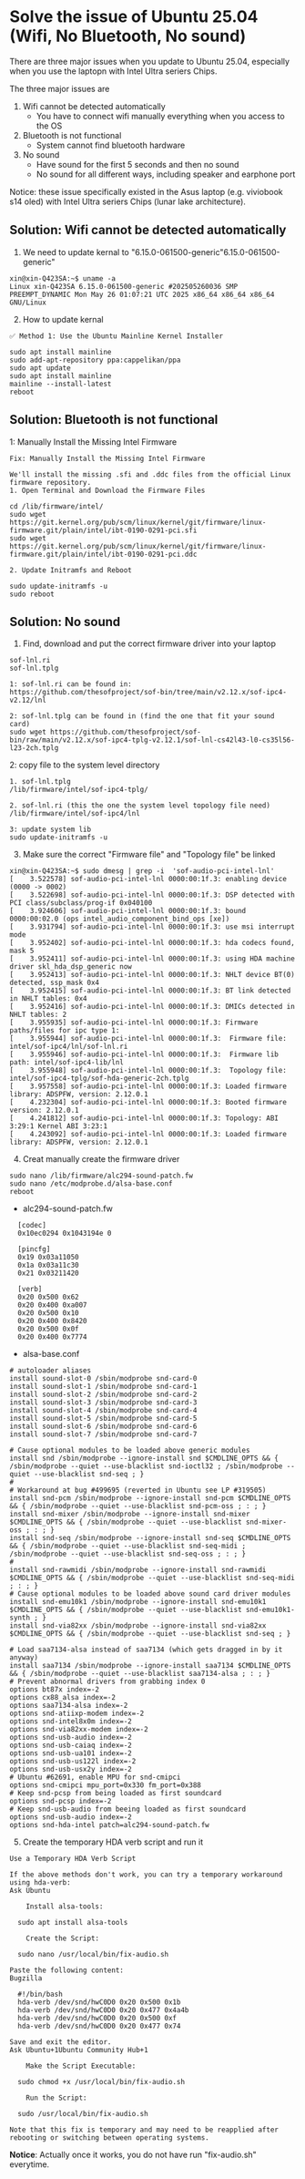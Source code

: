 # Solve the issue of Ubuntu 25.04 (Wifi, No Bluetooth, No sound)
There are three major issues when you update to Ubuntu 25.04, especially when you use the laptopn with Intel Ultra seriers Chips.

The three major issues are
1. Wifi cannot be detected automatically
   * You have to connect wifi manually everything when you access to the OS
2. Bluetooth is not functional
   * System cannot find bluetooth hardware
3. No sound
   * Have sound for the first 5 seconds and then no sound
   * No sound for all different ways, including speaker and earphone port
  
Notice: these issue specifically existed in the Asus laptop (e.g. viviobook s14 oled) with Intel Ultra seriers Chips (lunar lake architecture).

## Solution: Wifi cannot be detected automatically
1. We need to update kernal to "6.15.0-061500-generic"6.15.0-061500-generic"
```
xin@xin-Q423SA:~$ uname -a
Linux xin-Q423SA 6.15.0-061500-generic #202505260036 SMP PREEMPT_DYNAMIC Mon May 26 01:07:21 UTC 2025 x86_64 x86_64 x86_64 GNU/Linux
```

2. How to update kernal
```
✅ Method 1: Use the Ubuntu Mainline Kernel Installer

sudo apt install mainline
sudo add-apt-repository ppa:cappelikan/ppa
sudo apt update
sudo apt install mainline
mainline --install-latest
reboot
```
## Solution: Bluetooth is not functional
1: Manually Install the Missing Intel Firmware
```
Fix: Manually Install the Missing Intel Firmware

We'll install the missing .sfi and .ddc files from the official Linux firmware repository.
1. Open Terminal and Download the Firmware Files

cd /lib/firmware/intel/
sudo wget https://git.kernel.org/pub/scm/linux/kernel/git/firmware/linux-firmware.git/plain/intel/ibt-0190-0291-pci.sfi
sudo wget https://git.kernel.org/pub/scm/linux/kernel/git/firmware/linux-firmware.git/plain/intel/ibt-0190-0291-pci.ddc

2. Update Initramfs and Reboot

sudo update-initramfs -u
sudo reboot
```

## Solution: No sound
1. Find, download and put the correct firmware driver into your laptop
```
sof-lnl.ri
sof-lnl.tplg

1: sof-lnl.ri can be found in:
https://github.com/thesofproject/sof-bin/tree/main/v2.12.x/sof-ipc4-v2.12/lnl

2: sof-lnl.tplg can be found in (find the one that fit your sound card)
sudo wget https://github.com/thesofproject/sof-bin/raw/main/v2.12.x/sof-ipc4-tplg-v2.12.1/sof-lnl-cs42l43-l0-cs35l56-l23-2ch.tplg
```

2: copy file to the system level directory
```
1. sof-lnl.tplg
/lib/firmware/intel/sof-ipc4-tplg/

2. sof-lnl.ri (this the one the system level topology file need)
/lib/firmware/intel/sof-ipc4/lnl

3: update system lib
sudo update-initramfs -u
```

3. Make sure the correct "Firmware file" and "Topology file" be linked
```
xin@xin-Q423SA:~$ sudo dmesg | grep -i  'sof-audio-pci-intel-lnl'
[    3.522578] sof-audio-pci-intel-lnl 0000:00:1f.3: enabling device (0000 -> 0002)
[    3.522698] sof-audio-pci-intel-lnl 0000:00:1f.3: DSP detected with PCI class/subclass/prog-if 0x040100
[    3.924606] sof-audio-pci-intel-lnl 0000:00:1f.3: bound 0000:00:02.0 (ops intel_audio_component_bind_ops [xe])
[    3.931794] sof-audio-pci-intel-lnl 0000:00:1f.3: use msi interrupt mode
[    3.952402] sof-audio-pci-intel-lnl 0000:00:1f.3: hda codecs found, mask 5
[    3.952411] sof-audio-pci-intel-lnl 0000:00:1f.3: using HDA machine driver skl_hda_dsp_generic now
[    3.952413] sof-audio-pci-intel-lnl 0000:00:1f.3: NHLT device BT(0) detected, ssp_mask 0x4
[    3.952415] sof-audio-pci-intel-lnl 0000:00:1f.3: BT link detected in NHLT tables: 0x4
[    3.952416] sof-audio-pci-intel-lnl 0000:00:1f.3: DMICs detected in NHLT tables: 2
[    3.955935] sof-audio-pci-intel-lnl 0000:00:1f.3: Firmware paths/files for ipc type 1:
[    3.955944] sof-audio-pci-intel-lnl 0000:00:1f.3:  Firmware file:     intel/sof-ipc4/lnl/sof-lnl.ri
[    3.955946] sof-audio-pci-intel-lnl 0000:00:1f.3:  Firmware lib path: intel/sof-ipc4-lib/lnl
[    3.955948] sof-audio-pci-intel-lnl 0000:00:1f.3:  Topology file:     intel/sof-ipc4-tplg/sof-hda-generic-2ch.tplg
[    3.957558] sof-audio-pci-intel-lnl 0000:00:1f.3: Loaded firmware library: ADSPFW, version: 2.12.0.1
[    4.232304] sof-audio-pci-intel-lnl 0000:00:1f.3: Booted firmware version: 2.12.0.1
[    4.241812] sof-audio-pci-intel-lnl 0000:00:1f.3: Topology: ABI 3:29:1 Kernel ABI 3:23:1
[    4.243092] sof-audio-pci-intel-lnl 0000:00:1f.3: Loaded firmware library: ADSPFW, version: 2.12.0.1
```

4. Creat manually create the firmware driver
```
sudo nano /lib/firmware/alc294-sound-patch.fw
sudo nano /etc/modprobe.d/alsa-base.conf
reboot
```
  * alc294-sound-patch.fw
```
  [codec]
  0x10ec0294 0x1043194e 0

  [pincfg]
  0x19 0x03a11050
  0x1a 0x03a11c30
  0x21 0x03211420

  [verb]
  0x20 0x500 0x62
  0x20 0x400 0xa007
  0x20 0x500 0x10
  0x20 0x400 0x8420
  0x20 0x500 0x0f
  0x20 0x400 0x7774
```
  * alsa-base.conf
```
# autoloader aliases
install sound-slot-0 /sbin/modprobe snd-card-0
install sound-slot-1 /sbin/modprobe snd-card-1
install sound-slot-2 /sbin/modprobe snd-card-2
install sound-slot-3 /sbin/modprobe snd-card-3
install sound-slot-4 /sbin/modprobe snd-card-4
install sound-slot-5 /sbin/modprobe snd-card-5
install sound-slot-6 /sbin/modprobe snd-card-6
install sound-slot-7 /sbin/modprobe snd-card-7

# Cause optional modules to be loaded above generic modules
install snd /sbin/modprobe --ignore-install snd $CMDLINE_OPTS && { /sbin/modprobe --quiet --use-blacklist snd-ioctl32 ; /sbin/modprobe --quiet --use-blacklist snd-seq ; }
#
# Workaround at bug #499695 (reverted in Ubuntu see LP #319505)
install snd-pcm /sbin/modprobe --ignore-install snd-pcm $CMDLINE_OPTS && { /sbin/modprobe --quiet --use-blacklist snd-pcm-oss ; : ; }
install snd-mixer /sbin/modprobe --ignore-install snd-mixer $CMDLINE_OPTS && { /sbin/modprobe --quiet --use-blacklist snd-mixer-oss ; : ; }
install snd-seq /sbin/modprobe --ignore-install snd-seq $CMDLINE_OPTS && { /sbin/modprobe --quiet --use-blacklist snd-seq-midi ; /sbin/modprobe --quiet --use-blacklist snd-seq-oss ; : ; }
#
install snd-rawmidi /sbin/modprobe --ignore-install snd-rawmidi $CMDLINE_OPTS && { /sbin/modprobe --quiet --use-blacklist snd-seq-midi ; : ; }
# Cause optional modules to be loaded above sound card driver modules
install snd-emu10k1 /sbin/modprobe --ignore-install snd-emu10k1 $CMDLINE_OPTS && { /sbin/modprobe --quiet --use-blacklist snd-emu10k1-synth ; }
install snd-via82xx /sbin/modprobe --ignore-install snd-via82xx $CMDLINE_OPTS && { /sbin/modprobe --quiet --use-blacklist snd-seq ; }

# Load saa7134-alsa instead of saa7134 (which gets dragged in by it anyway)
install saa7134 /sbin/modprobe --ignore-install saa7134 $CMDLINE_OPTS && { /sbin/modprobe --quiet --use-blacklist saa7134-alsa ; : ; }
# Prevent abnormal drivers from grabbing index 0
options bt87x index=-2
options cx88_alsa index=-2
options saa7134-alsa index=-2
options snd-atiixp-modem index=-2
options snd-intel8x0m index=-2
options snd-via82xx-modem index=-2
options snd-usb-audio index=-2
options snd-usb-caiaq index=-2
options snd-usb-ua101 index=-2
options snd-usb-us122l index=-2
options snd-usb-usx2y index=-2
# Ubuntu #62691, enable MPU for snd-cmipci
options snd-cmipci mpu_port=0x330 fm_port=0x388
# Keep snd-pcsp from being loaded as first soundcard
options snd-pcsp index=-2
# Keep snd-usb-audio from beeing loaded as first soundcard
options snd-usb-audio index=-2
options snd-hda-intel patch=alc294-sound-patch.fw
```
 
5. Create the temporary HDA verb script and run it 
```
Use a Temporary HDA Verb Script

If the above methods don't work, you can try a temporary workaround using hda-verb:
Ask Ubuntu

    Install alsa-tools:

  sudo apt install alsa-tools

    Create the Script:

  sudo nano /usr/local/bin/fix-audio.sh

Paste the following content:
Bugzilla

  #!/bin/bash
  hda-verb /dev/snd/hwC0D0 0x20 0x500 0x1b
  hda-verb /dev/snd/hwC0D0 0x20 0x477 0x4a4b
  hda-verb /dev/snd/hwC0D0 0x20 0x500 0xf
  hda-verb /dev/snd/hwC0D0 0x20 0x477 0x74

Save and exit the editor.
Ask Ubuntu+1Ubuntu Community Hub+1

    Make the Script Executable:

  sudo chmod +x /usr/local/bin/fix-audio.sh

    Run the Script:

  sudo /usr/local/bin/fix-audio.sh

Note that this fix is temporary and may need to be reapplied after rebooting or switching between operating systems.
```

**Notice**: Actually once it works, you do not have run "fix-audio.sh" everytime.


